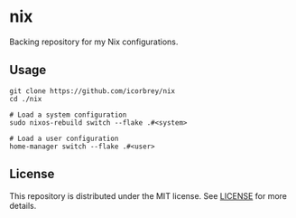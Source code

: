 # nix

Backing repository for my Nix configurations.

## Usage

```
git clone https://github.com/icorbrey/nix
cd ./nix

# Load a system configuration
sudo nixos-rebuild switch --flake .#<system>

# Load a user configuration
home-manager switch --flake .#<user>
```

## License

This repository is distributed under the MIT license. See [LICENSE](./LICENSE)
for more details.
